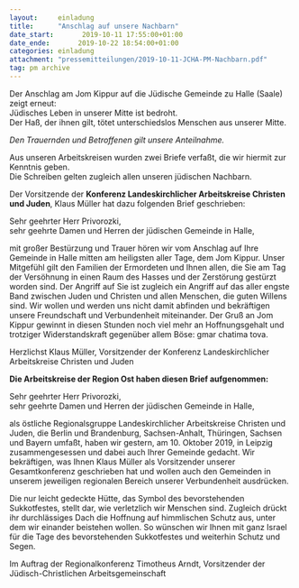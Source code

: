 ```yaml
---
layout:     einladung
title:      "Anschlag auf unsere Nachbarn"
date_start:       2019-10-11 17:55:00+01:00
date_ende:       2019-10-22 18:54:00+01:00
categories: einladung
attachment: "pressemitteilungen/2019-10-11-JCHA-PM-Nachbarn.pdf"
tag: pm archive
---
```


Der Anschlag am Jom Kippur auf die Jüdische Gemeinde zu Halle (Saale)
zeigt erneut:
    <br>
Jüdisches Leben in unserer Mitte ist bedroht.
    <br>
Der Haß, der ihnen gilt, tötet unterschiedslos Menschen aus unserer Mitte.

*Den Trauernden und Betroffenen gilt unsere Anteilnahme.*

Aus unseren Arbeitskreisen wurden zwei Briefe verfaßt, die wir hiermit zur Kenntnis geben.
    <br>
Die Schreiben gelten zugleich allen unseren jüdischen Nachbarn.

Der Vorsitzende der
**Konferenz Landeskirchlicher Arbeitskreise Christen und Juden**,
Klaus Müller
hat dazu folgenden Brief geschrieben:

Sehr geehrter Herr Privorozki,<br/>
sehr geehrte Damen und Herren der jüdischen Gemeinde in Halle,

mit großer Bestürzung und Trauer hören wir vom Anschlag auf Ihre Gemeinde in Halle mitten am heiligsten aller Tage, dem Jom Kippur. Unser Mitgefühl gilt den Familien der Ermordeten und Ihnen allen, die Sie am Tag der Versöhnung in einen Raum des Hasses und der Zerstörung gestürzt worden sind. Der Angriff auf Sie ist zugleich ein Angriff auf das aller engste Band zwischen Juden und Christen und allen Menschen, die guten Willens sind. Wir wollen und werden uns nicht damit abfinden und bekräftigen unsere Freundschaft und Verbundenheit miteinander. Der Gruß an Jom Kippur gewinnt in diesen Stunden noch viel mehr an Hoffnungsgehalt und trotziger Widerstandskraft gegenüber allem Böse: gmar chatima tova.

Herzlichst
Klaus Müller,
Vorsitzender der Konferenz Landeskirchlicher Arbeitskreise Christen und Juden

**Die Arbeitskreise der Region Ost haben diesen Brief aufgenommen:**

Sehr geehrter Herr Privorozki,<br/>
sehr geehrte Damen und Herren der jüdischen Gemeinde in Halle,

als östliche Regionalsgruppe Landeskirchlicher Arbeitskreise Christen und Juden,
die Berlin und Brandenburg, Sachsen-Anhalt, Thüringen, Sachsen und Bayern umfaßt,
haben wir gestern, am 10. Oktober 2019, in Leipzig zusammengesessen und dabei auch Ihrer Gemeinde gedacht.
Wir bekräftigen, was Ihnen Klaus Müller als Vorsitzender unserer Gesamtkonferenz geschrieben hat
und wollen auch den Gemeinden in unserem jeweiligen regionalen Bereich unserer Verbundenheit ausdrücken.

Die nur leicht gedeckte Hütte, das Symbol des bevorstehenden Sukkotfestes, stellt dar, wie verletzlich wir Menschen sind.
Zugleich drückt ihr durchlässiges Dach die Hoffnung auf himmlischen Schutz aus, unter dem wir einander beistehen wollen.
So wünschen wir Ihnen mit ganz Israel für die Tage des bevorstehenden Sukkotfestes und weiterhin Schutz und Segen.

Im Auftrag der Regionalkonferenz
Timotheus Arndt,
Vorsitzender der Jüdisch-Christlichen Arbeitsgemeinschaft
